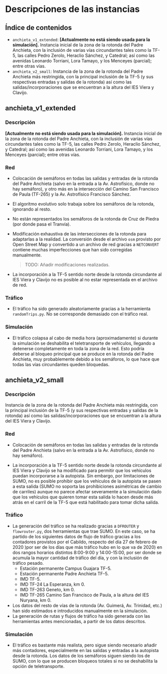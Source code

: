 # Descripciones de las instancias

## Índice de contenidos

- `anchieta_v1_extended`: **[Actualmente no está siendo usada para la simulación].** Instancia inicial de la zona de la rotonda del Padre Anchieta, con la inclusión de varias vías circundantes tales como la TF-5, las calles Pedro Zerolo, Heraclio Sánchez, y Catedral; así como las avenidas Leonardo Torriani, Lora Tamayo, y los Menceyes (parcial); entre otras vías.
- `anchieta_v2_small`: Instancia de la zona de la rotonda del Padre Anchieta más restringida, con la principal inclusión de la TF-5 (y sus respectivas entradas y salidas de la rotonda) así como las salidas/incorporaciones que se encuentran a la altura del IES Viera y Clavijo.


## anchieta_v1_extended

### Descripción

**[Actualmente no está siendo usada para la simulación].** Instancia inicial de la zona de la rotonda del Padre Anchieta, con la inclusión de varias vías circundantes tales como la TF-5, las calles Pedro Zerolo, Heraclio Sánchez, y Catedral; así como las avenidas Leonardo Torriani, Lora Tamayo, y los Menceyes (parcial); entre otras vías.

### Red

- Colocación de semáforos en todas las salidas y entradas de la rotonda del Padre Anchieta (salvo en la entrada a la Av. Astrofísico, donde no hay semáforo), y otro más en la intersección del Camino San Francisco de Paula (TF-265) y la Av. Astrofísico Francisco Sánchez.

- El algoritmo evolutivo solo trabaja sobre los semáforos de la rotonda, ignorando al resto.

- No están representados los semáforos de la rotonda de Cruz de Piedra (por donde pasa el Tranvía).

- Modificación exhaustiva de las intersecciones de la rotonda para adaptarlas a la realidad. La conversión desde el archivo `osm` provisto por Open Street Map y convertido a un archivo de red gracias a `NETCONVERT` contiene muchas imperfecciones que han sido corregidas manualmente.

  > TODO: Añadir modificaciones realizadas.

- La incorporación a la TF-5 sentido norte desde la rotonda circundante al IES Viera y Clavijo no es posible al no estar representada en el archivo de red.

### Tráfico

- El tráfico ha sido generado aleatoriamente gracias a la herramienta `randomTrips.py`. No se corresponde demasiado con el tráfico real.

### Simulación

- El tráfico colapsa al cabo de media hora (aproximadamente) si durante la simulación se deshabilita el teletransporte de vehículos, llegando a detenerse completamente en toda la zona de la red. Esto podría deberse al bloqueo principal que se produce en la rotonda del Padre Anchieta, muy probablemente debido a los semáforos, lo que hace que todas las vías circundantes queden bloquedas.

## anchieta_v2_small

### Descripción

Instancia de la zona de la rotonda del Padre Anchieta más restringida, con la principal inclusión de la TF-5 (y sus respectivas entradas y salidas de la rotonda) así como las salidas/incorporaciones que se encuentran a la altura del IES Viera y Clavijo.

### Red

- Colocación de semáforos en todas las salidas y entradas de la rotonda del Padre Anchieta (salvo en la entrada a la Av. Astrofísico, donde no hay semáforo).

- La incorporación a la TF-5 sentido norte desde la rotonda circundante al IES Viera y Clavijo se ha modificado para permitir que los vehículos puedan incorporarse a la autopista. Sin embargo, por limitaciones de SUMO, no es posible prohibir que los vehículos de la autopista se pasen a esta salida (SUMO no soporta las prohibiciones asimétricas de cambio de carriles) aunque no parece afectar severamente a la simulación dado que los vehículos que quieren tomar esta salida lo hacen desde más atrás en el carril de la TF-5 que está habilitado para tomar dicha salida.

### Tráfico

- La generación del tráfico se ha realizado gracias a `DFROUTER` y `flowrouter.py`, dos herramientas que trae SUMO. En este caso, se ha partido de los siguientes datos de flujo de tráfico gracias a los contadores provistos por el Cabildo, respecto del día 27 de febrero de 2020 )por ser de los días que más tráfico hubo en lo que va de 2020) en dos rangos horarios distintos 8:00-9:00 y 14:00-15:00, por ser donde se acumula la mayor cantidad de tráfico del día, y con la inclusión de tráfico pesado.
  - Estación permanente Campus Guajara TF-5.
  - Estación permanente Padre Anchieta TF-5.
  - IMD TF-5.
  - IMD TF-24 La Esperanza, km 0.
  - IMD TF-263 Geneto, km 0.
  - IMD TF-265 Camino San Francisco de Paula, a la altura del IES Nuryana, km 0.
- Los datos del resto de vías de la rotonda (Av. Guimerá, Av. Trinidad, etc.) han sido estimados e introducidos manualmente en la simulación.
- La generación de rutas y flujos de tráfico ha sido generada con las herramientas antes mencionadas, a partir de los datos descritos.

### Simulación

- El tráfico es bastante más realista, pero sigue siendo necesario añadir más contadores, especialmente en las salidas y entradas a la autopista desde la rotonda. Los datos de los semáforos siguen siendo los de SUMO, con lo que se producen bloqueos totales si no se deshabilita la opción de teletransporte.

